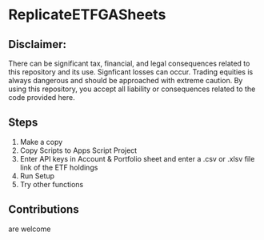 # ReplicateETFGASheets

## Disclaimer:
There can be significant tax, financial, and legal consequences related to this repository and its use.
Signficant losses can occur. Trading equities is always dangerous and should be approached with extreme caution.
By using this repository, you accept all liability or consequences related to the code provided here.

## Steps
1. Make a copy
2. Copy Scripts to Apps Script Project
3. Enter API keys in Account & Portfolio sheet and enter a .csv or .xlsv file link of the ETF holdings
4. Run Setup
5. Try other functions
## Contributions
are welcome
